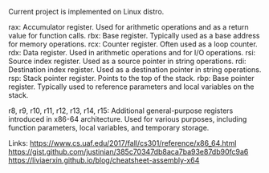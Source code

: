 Current project is implemented on Linux distro.

rax: Accumulator register. Used for arithmetic operations and as a return value for function calls.
rbx: Base register. Typically used as a base address for memory operations.
rcx: Counter register. Often used as a loop counter.
rdx: Data register. Used in arithmetic operations and for I/O operations.
rsi: Source index register. Used as a source pointer in string operations.
rdi: Destination index register. Used as a destination pointer in string operations.
rsp: Stack pointer register. Points to the top of the stack.
rbp: Base pointer register. Typically used to reference parameters and local variables on the stack.

r8, r9, r10, r11, r12, r13, r14, r15: Additional general-purpose registers introduced in x86-64 architecture. Used for various purposes, including function parameters, local variables, and temporary storage.

Links:
https://www.cs.uaf.edu/2017/fall/cs301/reference/x86_64.html
https://gist.github.com/justinian/385c70347db8aca7ba93e87db90fc9a6
https://liviaerxin.github.io/blog/cheatsheet-assembly-x64